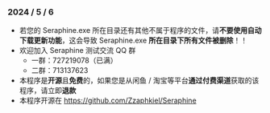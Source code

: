 ### 2024 / 5 / 6

- 若您的 Seraphine.exe 所在目录还有其他不属于程序的文件，请**不要使用自动下载更新功能**，这会导致 Seraphine.exe **所在目录下所有文件被删除**！！
- 欢迎加入 Seraphine 测试交流 QQ 群
  - 一群：727219078（已满）
  - 二群：713137623
- 本程序是**开源**且**免费**的，如果您是从闲鱼 / 淘宝等平台**通过付费渠道**获取的该程序，请立即**退款**
- 本程序开源在 https://github.com/Zzaphkiel/Seraphine